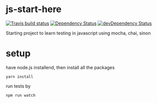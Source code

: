 # js-start-here

[![Travis build status](http://img.shields.io/travis/miksturait/js-start-here.svg?style=flat)](https://travis-ci.org/miksturait/js-start-here)
[![Dependency Status](https://david-dm.org/miksturait/js-start-here.svg)](https://david-dm.org/miksturait/js-start-here)
[![devDependency Status](https://david-dm.org/miksturait/js-start-here/dev-status.svg)](https://david-dm.org/miksturait/js-start-here#info=devDependencies)

Starting project to learn testing in javascript using mocha, chai, sinon

# setup

have node.js installend, then install all the packages

````
yarn install 
````

run tests by 

````
npm run watch
````
